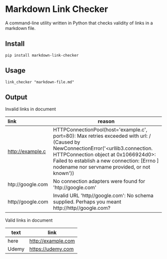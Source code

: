 # Markdown Link Checker

A command-line utility written in Python that checks validity of links in a markdown file.

## Install

```
pip install markdown-link-checker
```

## Usage

```
link_checker "markdown-file.md"
```

## Output

Invalid links in document

| link             | reason                                                                                                                                                                                                                                                                    |
| :--------------- | ------------------------------------------------------------------------------------------------------------------------------------------------------------------------------------------------------------------------------------------------------------------------- |
| http://example.c | HTTPConnectionPool(host='example.c', port=80): Max retries exceeded with url: / (Caused by NewConnectionError('<urllib3.connection. HTTPConnection object at 0x1066924d0>: Failed to establish a new connection: [Errno ] nodename nor servname provided, or not known')) |
| htp://google.com | No connection adapters were found for 'htp://google.com'                                                                                                                                                                                                                  |
| http//google.com | Invalid URL 'http//google.com': No schema supplied. Perhaps you meant http://http//google.com?                                                                                                                                                                            |

Valid links in document

| text  | link               |
| ----- | ------------------ |
| here  | http://example.com |
| Udemy | https://udemy.com  |

